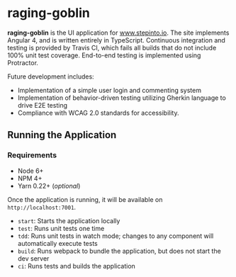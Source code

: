 # raging-goblin

<!--- bit --->
__raging-goblin__ is the UI application for www.stepinto.io.  The site implements Angular 4, and is written entirely in
TypeScript.  Continuous integration and testing is provided by Travis CI, which fails all builds that do not include
100% unit test coverage.  End-to-end testing is implemented using Protractor.

Future development includes:
- Implementation of a simple user login and commenting system
- Implementation of behavior-driven testing utilizing Gherkin language to drive E2E testing
- Compliance with WCAG 2.0 standards for accessibility.
<!--- /bit --->

## Running the Application

### Requirements ###

- Node 6+
- NPM 4+
- Yarn 0.22+ (_optional_)

Once the application is running, it will be available on `http://localhost:7001`.

- `start`: Starts the application locally
- `test`: Runs unit tests one time
- `tdd`: Runs unit tests in watch mode; changes to any component will automatically execute tests
- `build`: Runs webpack to bundle the application, but does not start the dev server
- `ci`: Runs tests and builds the application

